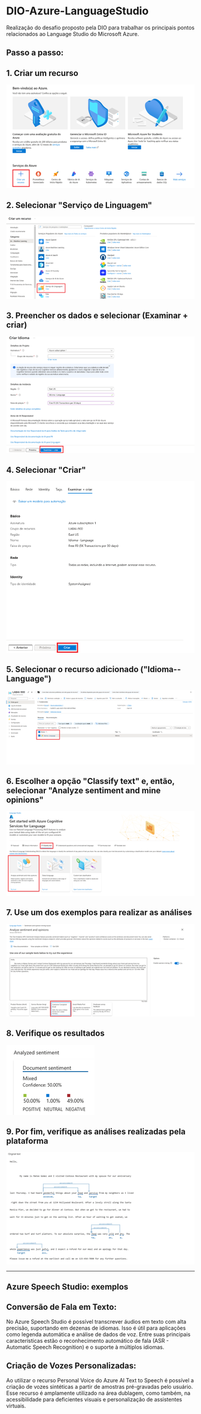 # DIO-Azure-LanguageStudio
Realização do desafio proposto pela DIO para trabalhar os principais pontos relacionados ao Language Studio do Microsoft Azure.

## Passo a passo:
## 1. Criar um recurso
![image desc](./figures/figure1.png)

## 2. Selecionar "Serviço de Linguagem"
![image desc](./figures/figure2.png)

## 3. Preencher os dados e selecionar (Examinar + criar)
![image desc](./figures/figure3.png)

## 4. Selecionar "Criar"
![image desc](./figures/figure4.png)

## 5. Selecionar o recurso adicionado ("Idioma--Language")
![image desc](./figures/figure5.png)

## 6. Escolher a opção "Classify text" e, então, selecionar "Analyze sentiment and mine opinions"
![image desc](./figures/figure6.png)

## 7. Use um dos exemplos para realizar as análises
![image desc](./figures/figure7.png)

## 8. Verifique os resultados
![image desc](./figures/figure8.png)

## 9. Por fim, verifique as análises realizadas pela plataforma
![image desc](./figures/figure9.png)

________________________________________________________________________________________________

## Azure Speech Studio: exemplos

## Conversão de Fala em Texto: 
No Azure Speech Studio é possível transcrever áudios em texto com alta precisão, suportando em dezenas de idiomas. Isso é útil para aplicações como legenda automática e análise de dados de voz. Entre suas principais características estão o reconhecimento automático de fala (ASR - Automatic Speech Recognition) e o suporte à múltiplos idiomas.

## Criação de Vozes Personalizadas:

Ao utilizar o recurso Personal Voice do Azure AI Text to Speech é possível a criação de vozes sintéticas a partir de amostras pré-gravadas pelo usuário. Esse recurso é amplamente utilizado na área dublagem, como também, na acessibilidade para deficientes visuais e personalização de assistentes virtuais.

